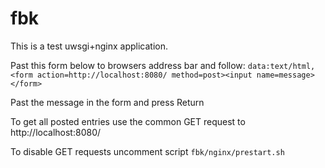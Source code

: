 # fbk

This is a test uwsgi+nginx application.

Past this form below to browsers address bar and follow:
```data:text/html,<form action=http://localhost:8080/ method=post><input name=message></form>```

Past the message in the form and press Return

To get all posted entries use the common GET request to http://localhost:8080/

To disable GET requests uncomment script ```fbk/nginx/prestart.sh```
